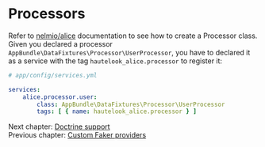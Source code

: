 # Processors

Refer to [nelmio/alice](https://github.com/nelmio/alice/blob/master/doc/processors.md#processors) documentation to see how to create a Processor
class. Given you declared a processor `AppBundle\DataFixtures\Processor\UserProcessor`, you have to declared it as a
service with the tag `hautelook_alice.processor` to register it:

```yaml
# app/config/services.yml

services:
    alice.processor.user:
        class: AppBundle\DataFixtures\Processor\UserProcessor
        tags: [ { name: hautelook_alice.processor } ]
```

Next chapter: [Doctrine support](doctrine.md)<br />
Previous chapter: [Custom Faker providers](faker-provider.md)
